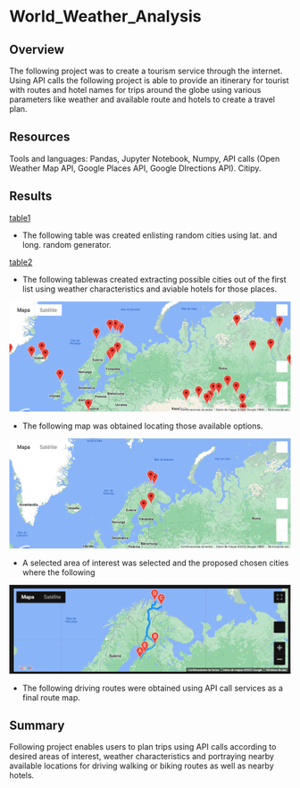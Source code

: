 # World_Weather_Analysis

## Overview
The following project was to create a tourism service through the internet. 
Using API calls the following project is able to provide an itinerary for tourist with routes and hotel names for trips around the globe using various parameters like weather and available route and hotels to create a travel plan. 


## Resources 
Tools and languages: Pandas, Jupyter Notebook, Numpy, API calls (Open Weather Map API, Google Places API, Google DIrections API). Citipy. 

## Results
[table1](Vacation_Database/WeatherPy_Database.csv) 
- The following table was created enlisting random cities using lat. and long. random generator.

[table2](Vacation_Search/WeatherPy_vacation.csv)
- The following tablewas created extracting possible cities out of the first list using weather characteristics and aviable hotels for those places.

![Map1](Vacation_Search/WeatherPy_vacation_map.png) 
- The following map was obtained locating those available options. 

![Map2](Vacation_itinerary/WeatherPy_travel_map.png)
- A selected area of interest was selected and the proposed chosen cities where the following

![Map3](Vacation_itinerary/WeatherPy_travel_map_markers.png) 
- The following driving routes were obtained using API call services as a final route map. 

## Summary
Following project enables users to plan trips using API calls according to desired areas of interest, weather characteristics and portraying nearby available locations for driving walking or biking routes as well as nearby hotels.
